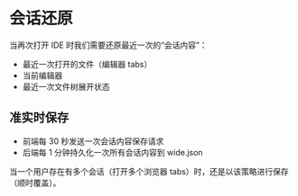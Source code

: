 # 会话还原

当再次打开 IDE 时我们需要还原最近一次的“会话内容”：

* 最近一次打开的文件（编辑器 tabs）
* 当前编辑器
* 最近一次文件树展开状态

## 准实时保存

* 前端每 30 秒发送一次会话内容保存请求
* 后端每 1 分钟持久化一次所有会话内容到 wide.json

当一个用户存在有多个会话（打开多个浏览器 tabs）时，还是以该策略进行保存（顺时覆盖）。
